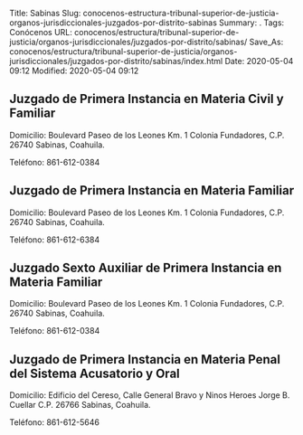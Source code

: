 Title: Sabinas
Slug: conocenos-estructura-tribunal-superior-de-justicia-organos-jurisdiccionales-juzgados-por-distrito-sabinas
Summary: .
Tags: Conócenos
URL: conocenos/estructura/tribunal-superior-de-justicia/organos-jurisdiccionales/juzgados-por-distrito/sabinas/
Save_As: conocenos/estructura/tribunal-superior-de-justicia/organos-jurisdiccionales/juzgados-por-distrito/sabinas/index.html
Date: 2020-05-04 09:12
Modified: 2020-05-04 09:12



## Juzgado de Primera Instancia en Materia Civil y Familiar

Domicilio: Boulevard Paseo de los Leones Km. 1 Colonia Fundadores,
C.P. 26740 Sabinas, Coahuila.

Teléfono: 861-612-0384

## Juzgado de Primera Instancia en Materia Familiar

Domicilio: Boulevard Paseo de los Leones Km. 1 Colonia Fundadores,
C.P. 26740 Sabinas, Coahuila.

Teléfono: 861-612-6384

## Juzgado Sexto Auxiliar de Primera Instancia en Materia Familiar

Domicilio: Boulevard Paseo de los Leones Km. 1 Colonia Fundadores,
C.P. 26740 Sabinas, Coahuila.

Teléfono: 861-612-0384

## Juzgado de Primera Instancia en Materia Penal del Sistema Acusatorio y Oral

Domicilio: Edificio del Cereso, Calle General Bravo y Ninos Heroes Jorge B. Cuellar
C.P. 26766 Sabinas, Coahuila.

Teléfono: 861-612-5646



